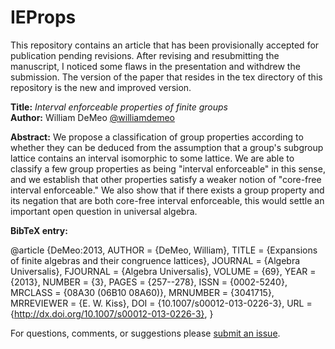 IEProps
=======

This repository contains an article that has been provisionally accepted for
publication pending revisions.  After revising and resubmitting the
manuscript, I noticed some flaws in the presentation and withdrew the submission.
The version of the paper that resides in the tex directory of this repository is
the new and improved version.

**Title:** *Interval enforceable properties of finite groups*  
**Author:** William DeMeo [@williamdemeo](https://github.com/williamdemeo)  

**Abstract:** We propose a classification of group properties according to
  whether they can be deduced from the assumption that a group's subgroup
  lattice contains an interval isomorphic to some lattice. We are able to
  classify a few group properties as being "interval enforceable" in this sense,
  and we establish that other properties satisfy a weaker notion of "core-free
  interval enforceable."  We also show that if there exists a group property and
  its negation that are both core-free interval enforceable, this would settle
  an important open question in universal algebra. 

**BibTeX entry:**

@article {DeMeo:2013,
    AUTHOR = {DeMeo, William},
     TITLE = {Expansions of finite algebras and their congruence lattices},
   JOURNAL = {Algebra Universalis},
  FJOURNAL = {Algebra Universalis},
    VOLUME = {69},
      YEAR = {2013},
    NUMBER = {3},
     PAGES = {257--278},
      ISSN = {0002-5240},
   MRCLASS = {08A30 (06B10 08A60)},
  MRNUMBER = {3041715},
MRREVIEWER = {E. W. Kiss},
       DOI = {10.1007/s00012-013-0226-3},
       URL = {http://dx.doi.org/10.1007/s00012-013-0226-3},
}

For questions, comments, or suggestions please [submit an issue][].

[submit an issue]: https://github.com/williamdemeo/IEProps/issues
